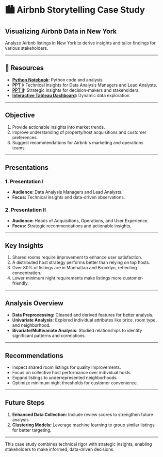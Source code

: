 # 🏙️ Airbnb Storytelling Case Study  

## **Visualizing Airbnb Data in New York**  
Analyze Airbnb listings in New York to derive insights and tailor findings for various stakeholders.

---

## 🔗 Resources  
- **[Python Notebook](https://github.com/connectsoumyaroy/AirBNB-Storytelling-Case-Study/blob/main/AirBNB.ipynb):** Python code and analysis.  
- **[PPT I](https://github.com/connectsoumyaroy/AirBNB-Storytelling-Case-Study/blob/main/Presentations/PPT-1.pdf):** Technical insights for Data Analysis Managers and Lead Analysts.  
- **[PPT II](https://github.com/connectsoumyaroy/AirBNB-Storytelling-Case-Study/blob/main/Presentations/PPT-2.pdf):** Strategic insights for decision-makers and stakeholders.  
- **[Interactive Tableau Dashboard](https://public.tableau.com/app/profile/soumya.roy4268/viz/AirBNB_17353017852250/Dashboard1):** Dynamic data exploration.  

---

## **Objective**  
1. Provide actionable insights into market trends.  
2. Improve understanding of property/host acquisitions and customer preferences.  
3. Suggest recommendations for Airbnb's marketing and operations teams.  

---

## **Presentations**  
### **1. Presentation I**  
- **Audience:** Data Analysis Managers and Lead Analysts.  
- **Focus:** Technical insights and data-driven observations.

### **2. Presentation II**  
- **Audience:** Heads of Acquisitions, Operations, and User Experience.  
- **Focus:** Strategic recommendations and actionable insights.

---

## **Key Insights**  
1. Shared rooms require improvement to enhance user satisfaction.  
2. A distributed host strategy performs better than relying on top hosts.  
3. Over 80% of listings are in Manhattan and Brooklyn, reflecting concentration.  
4. Lower minimum night requirements make listings more customer-friendly.

---

## **Analysis Overview**  
- **Data Preprocessing:** Cleaned and derived features for better analysis.  
- **Univariate Analysis:** Explored individual attributes like price, room type, and neighborhood.  
- **Bivariate/Multivariate Analysis:** Studied relationships to identify significant patterns and correlations.

---

## **Recommendations**  
- Inspect shared room listings for quality improvements.  
- Focus on collective host performance over individual hosts.  
- Expand listings to underrepresented neighborhoods.  
- Optimize minimum night thresholds for customer convenience.

---

## **Future Steps**  
1. **Enhanced Data Collection:** Include review scores to strengthen future analysis.  
2. **Clustering Models:** Leverage machine learning to group similar listings for better targeting.  

---

This case study combines technical rigor with strategic insights, enabling stakeholders to make informed, data-driven decisions.
